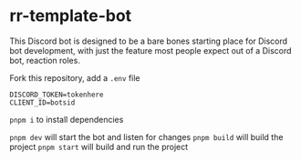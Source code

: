 # rr-template-bot
This Discord bot is designed to be a bare bones starting place for Discord bot development, with just the feature most people expect out of a Discord bot, reaction roles.

Fork this repository, add a `.env` file
```env
DISCORD_TOKEN=tokenhere
CLIENT_ID=botsid
```

`pnpm i` to install dependencies


`pnpm dev` will start the bot and listen for changes
`pnpm build` will build the project
`pnpm start` will build and run the project
